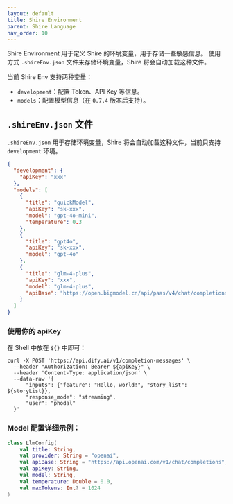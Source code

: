 ```yaml
---
layout: default
title: Shire Environment
parent: Shire Language
nav_order: 10
---
```


Shire Environment 用于定义 Shire 的环境变量，用于存储一些敏感信息。 使用方式 `.shireEnv.json` 文件来存储环境变量，Shire
将会自动加载这种文件。

当前 Shire Env 支持两种变量：

- `development`：配置 Token、API Key 等信息。
- `models`：配置模型信息（在 `0.7.4` 版本后支持）。

## `.shireEnv.json` 文件

`.shireEnv.json` 用于存储环境变量，Shire 将会自动加载这种文件，当前只支持 `development` 环境。

```json
{
  "development": {
    "apiKey": "xxx"
  },
  "models": [
    {
      "title": "quickModel",
      "apiKey": "sk-xxx",
      "model": "gpt-4o-mini",
      "temperature": 0.3
    },
    {
      "title": "gpt4o",
      "apiKey": "sk-xxx",
      "model": "gpt-4o"
    },
    {
      "title": "glm-4-plus",
      "apiKey": "xxx",
      "model": "glm-4-plus",
      "apiBase": "https://open.bigmodel.cn/api/paas/v4/chat/completions"
    }
  ]
}
```

### 使用你的  apiKey

在 Shell 中放在 `${}` 中即可：

```shell
curl -X POST 'https://api.dify.ai/v1/completion-messages' \
  --header "Authorization: Bearer ${apiKey}" \
  --header 'Content-Type: application/json' \
  --data-raw '{
      "inputs": {"feature": "Hello, world!", "story_list": ${storyList}},
      "response_mode": "streaming",
      "user": "phodal"
  }'
```

### Model 配置详细示例：

```kotlin
class LlmConfig(
    val title: String,
    val provider: String = "openai",
    val apiBase: String = "https://api.openai.com/v1/chat/completions",
    val apiKey: String,
    val model: String,
    val temperature: Double = 0.0,
    val maxTokens: Int? = 1024
)
```
